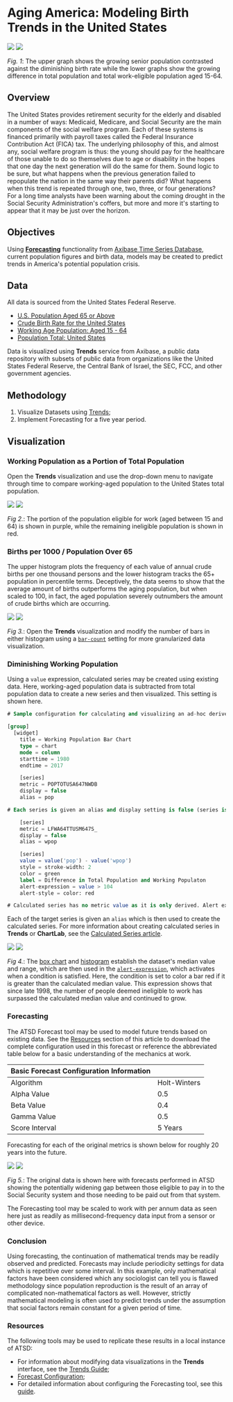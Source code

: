 # Aging America: Modeling Birth Trends in the United States

![](./images/aging-america-title.png)
[![](./images/button-new.png)](https://trends.axibase.com/9703ea57#fullscreen)

*Fig. 1*: The upper graph shows the growing senior population contrasted against the diminishing birth rate while the lower graphs show the growing difference in total population and total work-eligible population aged 15-64.

## Overview

The United States provides retirement security for the elderly and disabled in a number of ways: Medicaid, Medicare, and Social Security are the main components of the social welfare program. Each of these systems is financed primarily with payroll taxes called the Federal Insurance Contribution Act (FICA) tax. The underlying philosophy of this, and almost any, social welfare program is thus: the young should pay for the healthcare of those unable to do so themselves due to age or disability in the hopes that one day the next generation will do the same for them. Sound logic to be sure, but what happens when the previous generation failed to repopulate the nation in the same way their parents did? What happens when this trend is repeated through one, two, three, or four generations? For a long time analysts have been warning about the coming drought in the Social Security Administration's coffers, but more and more it's starting to appear that it may be just over the horizon.

## Objectives

Using [**Forecasting**](https://axibase.com/docs/atsd/forecasting/) functionality from [Axibase Time Series Database](https://axibase.com/docs/atsd/), current population figures and birth data, models may be created to predict trends in America's potential population crisis.

## Data

All data is sourced from the United States Federal Reserve.

* [U.S. Population Aged 65 or Above](https://fred.stlouisfed.org/series/SPPOP65UPTOZSUSA)
* [Crude Birth Rate for the United States](https://fred.stlouisfed.org/series/SPDYNCBRTINUSA)
* [Working Age Population: Aged 15 - 64](https://fred.stlouisfed.org/series/LFWA64TTUSM647S)
* [Population Total: United States](https://fred.stlouisfed.org/series/POPTOTUSA647NWDB)

Data is visualized using **Trends** service from Axibase, a public data repository with subsets of public data from organizations like the United States Federal Reserve, the Central Bank of Israel, the SEC, FCC, and other government agencies.

## Methodology

1. Visualize Datasets using [Trends](https://trends.axibase.com/);
2. Implement Forecasting for a five year period.

## Visualization

### Working Population as a Portion of Total Population

Open the **Trends** visualization and use the drop-down menu to navigate through time to compare working-aged population to the United States total population.

![](./images/working-population.png)
[![](./images/button-new.png)](https://trends.axibase.com/2228bbde#fullscreen)

*Fig 2.*: The portion of the population eligible for work (aged between 15 and 64) is shown in purple, while the remaining ineligible population is shown in red.

### Births per 1000 / Population Over 65

The upper histogram plots the frequency of each value of annual crude births per one thousand persons and the lower histogram tracks the 65+ population in percentile terms. Deceptively, the data seems to show that the average amount of births outperforms the aging population, but when scaled to 100, in fact, the aged population severely outnumbers the amount of crude births which are occurring.

![](./images/population-histogram.png)
[![](./images/button-new.png)](https://trends.axibase.com/df87fe0c#fullscreen)

*Fig 3.*: Open the **Trends** visualization and modify the number of bars in either histogram using a [`bar-count`](https://axibase.com/products/axibase-time-series-database/visualization/widgets/histogram-chart/#tab-id-1) setting for more granularized data visualization.

### Diminishing Working Population

Using a `value` expression, calculated series may be created using existing data. Here, working-aged population data is subtracted from total population data to create a new series and then visualized. This setting is shown here.

```sql
# Sample configuration for calculating and visualizing an ad-hoc derived series.

[group]
  [widget]
    title = Working Population Bar Chart
    type = chart
    mode = column
    starttime = 1980
    endtime = 2017

    [series]
    metric = POPTOTUSA647NWDB
    display = false
    alias = pop

# Each series is given an alias and display setting is false (series is only used for calulation).

    [series]
    metric = LFWA64TTUSM647S_
    display = false
    alias = wpop

    [series]
    value = value('pop') - value('wpop')
    style = stroke-width: 2
    color = green
    label = Difference in Total Population and Working Populaton
    alert-expression = value > 104
    alert-style = color: red

# Calculated series has no metric value as it is only derived. Alert expression is entered based on information provided by box graph
```

Each of the target series is given an `alias` which is then used to create the calculated series. For more information about creating calculated series in **Trends** or **ChartLab**, see the [Calculated Series article](../../tutorials//calculated-values/README.md).

![](./images/working-population-charts.png)
[![](./images/button-new.png)](https://trends.axibase.com/68f93899#fullscreen)

*Fig 4.*: The [box chart](https://axibase.com/products/axibase-time-series-database/visualization/widgets/box-chart-widget/) and [histogram](https://axibase.com/products/axibase-time-series-database/visualization/widgets/histogram-chart/) establish the dataset's median value and range, which are then used in the [`alert-expression`](https://axibase.com/products/axibase-time-series-database/visualization/widgets/time-chart/#tab-id-14), which activates when a condition is satisfied. Here, the condition is set to color a bar red if it is greater than the calculated median value. This expression shows that since late 1998, the number of people deemed ineligible to work has surpassed the calculated median value and continued to grow.

### Forecasting

The ATSD Forecast tool may be used to model future trends based on existing data. See the [Resources](#resources) section of this article to download the complete configuration used in this forecast or reference the abbreviated table below for a basic understanding of the mechanics at work.

|Basic Forecast Configuration Information| |
|--|--|
|Algorithm | Holt-Winters |
|Alpha Value| 0.5|
|Beta Value|0.4|
|Gamma Value|0.5|
|Score Interval|5 Years|

Forecasting for each of the original metrics is shown below for roughly 20 years into the future.

![](./images/forecast_data.png)
[![](./images/button-new.png)](https://trends.axibase.com/a2967bc9#fullscreen)

*Fig 5.*: The original data is shown here with forecasts performed in ATSD showing the potentially widening gap between those eligible to pay in to the Social Security system and those needing to be paid out from that system.

The Forecasting tool may be scaled to work with per annum data as seen here just as readily as millisecond-frequency data input from a sensor or other device.

### Conclusion

Using forecasting, the continuation of mathematical trends may be readily observed and predicted. Forecasts may include periodicity settings for data which is repetitive over some interval. In this example, only mathematical factors have been considered which any sociologist can tell you is flawed methodology since population reproduction is the result of an array of complicated non-mathematical factors as well. However, strictly mathematical modeling is often used to predict trends under the assumption that social factors remain constant for a given period of time.

### Resources

The following tools may be used to replicate these results in a local instance of ATSD:

* For information about modifying data visualizations in the **Trends** interface, see the [Trends Guide](../../integrations/shared/trends.md);
* [Forecast Configuration](./resources/forecast-settings.xml);
* For detailed information about configuring the Forecasting tool, see this [guide](../../integrations/shared/import-forecast.md).